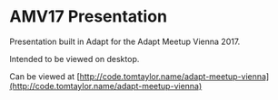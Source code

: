 # AMV17 Presentation

Presentation built in Adapt for the Adapt Meetup Vienna 2017.

Intended to be viewed on desktop.

Can be viewed at [http://code.tomtaylor.name/adapt-meetup-vienna](http://code.tomtaylor.name/adapt-meetup-vienna)
